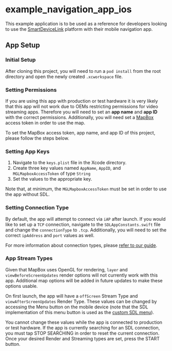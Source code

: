 # example_navigation_app_ios

This example application is to be used as a reference for developers looking to use the [SmartDeviceLink](https://github.com/smartdevicelink/sdl_ios) platform with their mobile navigation app.

## App Setup

### Initial Setup
After cloning this project, you will need to run a `pod install` from the root directory and open the newly created `.xcworkspace` file.

### Setting Permissions

If you are using this app with production or test hardware it is very likely that this app will not work due to OEMs restricting permissions for video streaming apps. Therefore you will need to set an **app name** and **app ID** with the correct permissions. Additionally, you will need set a [MapBox](https://www.mapbox.com/) access token in order to use the map.

To set the MapBox access token, app name, and app ID of this project, please follow the steps below.

### Setting App Keys

1. Navigate to the `keys.plist` file in the Xcode directory.
2. Create three key values named `AppName`, `AppID`, and `MGLMapboxAccessToken` of type `String`
3. Set the values to the appropriate key.

Note that, at minimum, the `MGLMapboxAccessToken` must be set in order to use the app without SDL.


### Setting Connection Type

By default, the app will attempt to connect via `iAP` after launch. If you would like to set up a `TCP` connection, navigate to the `SDLAppConstants.swift` file and change the `connectionType` to `.tcp`. Additionally, you will need to set the correct `ipAddress` and `port` values as well.

For more information about connection types, please [refer to our guide](https://smartdevicelink.com/en/guides/iOS/getting-started/connecting-to-an-infotainment-system/).

### App Stream Types

Given that MapBox uses OpenGL for rendering, `layer` and `viewBeforeScreenUpdates` render options will not currently work with this app. Additional map options will be added in future updates to make these options usable.

On first launch, the app will have a `offScreen` Stream Type and `viewAfterScreenUpdates` Render Type. These values can be changed by accessing the Menu button on the mobile device (note that the SDL implementation of this menu button is used as the [custom SDL menu](https://smartdevicelink.com/en/guides/iOS/video-streaming-for-navigation-apps/menus/)).

You cannot change these values while the app is connected to production or test hardware. If the app is currently searching for an SDL connection, you must tap STOP SEARCHING in order to reset the current connection. Once your desired Render and Streaming types are set, press the START button.
